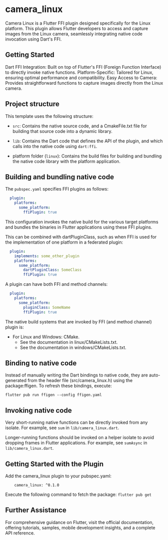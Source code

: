 # camera_linux

Camera Linux is a Flutter FFI plugin designed specifically for the Linux platform. This plugin allows Flutter developers to access and capture images from the Linux camera, seamlessly integrating native code invocation using Dart's FFI.

## Getting Started

Dart FFI Integration: Built on top of Flutter's FFI (Foreign Function Interface) to directly invoke native functions.
Platform-Specific: Tailored for Linux, ensuring optimal performance and compatibility.
Easy Access to Camera: Provides straightforward functions to capture images directly from the Linux camera.

## Project structure

This template uses the following structure:

* `src`: Contains the native source code, and a CmakeFile.txt file for building
  that source code into a dynamic library.

* `lib`: Contains the Dart code that defines the API of the plugin, and which
  calls into the native code using `dart:ffi`.

* platform folder (`linux`): Contains the build files
  for building and bundling the native code library with the platform application.

## Building and bundling native code

The `pubspec.yaml` specifies FFI plugins as follows:

```yaml
  plugin:
    platforms:
      some_platform:
        ffiPlugin: true
```

This configuration invokes the native build for the various target platforms
and bundles the binaries in Flutter applications using these FFI plugins.

This can be combined with dartPluginClass, such as when FFI is used for the
implementation of one platform in a federated plugin:

```yaml
  plugin:
    implements: some_other_plugin
    platforms:
      some_platform:
        dartPluginClass: SomeClass
        ffiPlugin: true
```

A plugin can have both FFI and method channels:

```yaml
  plugin:
    platforms:
      some_platform:
        pluginClass: SomeName
        ffiPlugin: true
```

The native build systems that are invoked by FFI (and method channel) plugin is:

* For Linux and Windows: CMake.
  * See the documentation in linux/CMakeLists.txt.
  * See the documentation in windows/CMakeLists.txt.

## Binding to native code

Instead of manually writing the Dart bindings to native code, they are auto-generated from the header file (src/camera_linux.h) using the package:ffigen. To refresh these bindings, execute:

`flutter pub run ffigen --config ffigen.yaml`

## Invoking native code

Very short-running native functions can be directly invoked from any isolate.
For example, see `sum` in `lib/camera_linux.dart`.

Longer-running functions should be invoked on a helper isolate to avoid
dropping frames in Flutter applications.
For example, see `sumAsync` in `lib/camera_linux.dart`.

## Getting Started with the Plugin

Add the camera_linux plugin to your pubspec.yaml:

```dependencies:
    camera_linux: ^0.1.0
```

Execute the following command to fetch the package:
`flutter pub get`

## Further Assistance
For comprehensive guidance on Flutter, visit the official documentation, offering tutorials, samples, mobile development insights, and a complete API reference.
